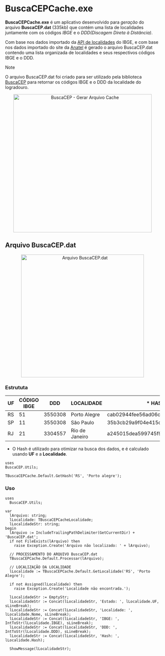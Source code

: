 # BuscaCEPCache.exe

**BuscaCEPCache.exe** é um aplicativo desenvolvido para *geração* do arquivo **BuscaCEP.dat** (335kb) que contém uma lista de localidades juntamente com os códigos *IBGE* e o *DDD(Discagem Direta à Distância)*.

Com base nos dados importado da [API de localidades](https://servicodados.ibge.gov.br/api/docs/localidades) do IBGE, e com base nos dados importado do site da [Anatel](https://www.anatel.gov.br/dadosabertos/PDA/Codigo_Nacional/PGCN.csv) é gerado o arquivo BuscaCEP.dat contendo uma lista organizada de localidades e seus respectivos códigos IBGE e o DDD.

> [!NOTE]
> O arquivo BuscaCEP.dat foi criado para ser utilizado pela biblioteca [BuscaCEP](https://github.com/antoniojmsjr/BuscaCEP) para retornar os códigos IBGE e o DDD da localidade do logradouro.

<p align="center">
  <a href="https://github.com/user-attachments/assets/fe8a62ea-4825-40b7-85ab-f7ef7ef7ee0c">
    <img alt="BuscaCEP - Gerar Arquivo Cache" height="450" src="https://github.com/user-attachments/assets/fe8a62ea-4825-40b7-85ab-f7ef7ef7ee0c">
  </a>
</p>

## Arquivo BuscaCEP.dat
<p align="center">
  <a href="https://github.com/user-attachments/assets/c1b25b71-1ef6-4383-a353-5cdf71f4ec74">
    <img alt="Arquivo BuscaCEP.dat" height="400" src="https://github.com/user-attachments/assets/c1b25b71-1ef6-4383-a353-5cdf71f4ec74">
  </a>
</p>

### Estrututa

| UF | CÓDIGO IBGE | DDD | LOCALIDADE | * HASH |
|---|---|---|---|---|
|RS|51|3550308|Porto Alegre|cab02944fee56ad06c1f288340ae02f1|
|SP|11|3550308|São Paulo|35b3cb29a9f04e415cd69c4dd2e45083|
|RJ|21|3304557|Rio de Janeiro|a245015dea599745f99cf43da0e882f9|

* O Hash é utilizado para otimizar na busca dos dados, e é calculado usando **UF** e a **Localidade**.

```delphi
uses
BuscaCEP.Utils;
  
TBuscaCEPCache.Default.GetHash('RS', 'Porto alegre');
```

### Uso

```delphi
uses
  BuscaCEP.Utils;
```

```delphi
var
  lArquivo: string;
  lLocalidade: TBuscaCEPCacheLocalidade;
  lLocalidadeStr: string;
begin
  lArquivo := IncludeTrailingPathDelimiter(GetCurrentDir) + 'BuscaCEP.dat';
  if not FileExists(lArquivo) then
    raise Exception.Create('Arquivo não localizado: ' + lArquivo);

  // PROCESSAMENTO DO ARQUIVO BuscaCEP.dat
  TBuscaCEPCache.Default.Processar(lArquivo);

  // LOCALIZAÇÃO DA LOCALIDADE
  lLocalidade := TBuscaCEPCache.Default.GetLocalidade('RS', 'Porto Alegre');

  if not Assigned(lLocalidade) then
    raise Exception.Create('Localidade não encontrada.');

  lLocalidadeStr := EmptyStr;
  lLocalidadeStr := Concat(lLocalidadeStr, 'Estado: ', lLocalidade.UF, sLineBreak);
  lLocalidadeStr := Concat(lLocalidadeStr, 'Localidade: ', lLocalidade.Nome, sLineBreak);
  lLocalidadeStr := Concat(lLocalidadeStr, 'IBGE: ', IntToStr(lLocalidade.IBGE), sLineBreak);
  lLocalidadeStr := Concat(lLocalidadeStr, 'DDD: ', IntToStr(lLocalidade.DDD), sLineBreak);
  lLocalidadeStr := Concat(lLocalidadeStr, 'Hash: ', lLocalidade.Hash);

  ShowMessage(lLocalidadeStr);
```
